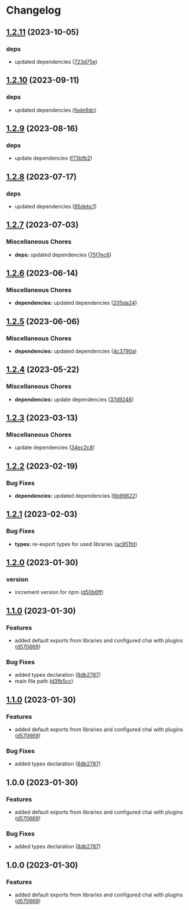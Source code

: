 # Changelog

## [1.2.11](https://github.com/Sefrancois/test/compare/v1.2.10...v1.2.11) (2023-10-05)


### deps

* updated dependencies ([723d75e](https://github.com/Sefrancois/test/commit/723d75e22a3d3f86977160337bb72138741905dc))

## [1.2.10](https://github.com/Sefrancois/test/compare/v1.2.9...v1.2.10) (2023-09-11)


### deps

* updated dependencies ([fede9dc](https://github.com/Sefrancois/test/commit/fede9dc2803602645bc9d2cb1644b9f30b9b8652))

## [1.2.9](https://github.com/Sefrancois/test/compare/v1.2.8...v1.2.9) (2023-08-16)


### deps

* update dependencies ([f73bfb2](https://github.com/Sefrancois/test/commit/f73bfb2e61ac5f1710425be12c41aed2dd482713))

## [1.2.8](https://github.com/Sefrancois/test/compare/v1.2.7...v1.2.8) (2023-07-17)


### deps

* updated dependencies ([95debc1](https://github.com/Sefrancois/test/commit/95debc14c8b52a348a44b9f95a54831dbe346d1c))

## [1.2.7](https://github.com/Sefrancois/test/compare/v1.2.6...v1.2.7) (2023-07-03)


### Miscellaneous Chores

* **deps:** updated dependencies ([75f7ec6](https://github.com/Sefrancois/test/commit/75f7ec631038c838146b6b556ec7b45170cbb7e4))

## [1.2.6](https://github.com/Sefrancois/test/compare/v1.2.5...v1.2.6) (2023-06-14)


### Miscellaneous Chores

* **dependencies:** updated dependencies ([205da24](https://github.com/Sefrancois/test/commit/205da240269eadc988b9ebb02a2a978def109e8a))

## [1.2.5](https://github.com/Sefrancois/test/compare/v1.2.4...v1.2.5) (2023-06-06)


### Miscellaneous Chores

* **dependencies:** updated dependencies ([4c3790a](https://github.com/Sefrancois/test/commit/4c3790a676cd426d6262ee55141a5d7d1abf088b))

## [1.2.4](https://github.com/Sefrancois/test/compare/v1.2.3...v1.2.4) (2023-05-22)


### Miscellaneous Chores

* **dependencies:** update dependencies ([37d9246](https://github.com/Sefrancois/test/commit/37d92467ab5dbf0dafd58fc55e074475904dccc6))

## [1.2.3](https://github.com/Sefrancois/test/compare/v1.2.2...v1.2.3) (2023-03-13)


### Miscellaneous Chores

* update dependencies ([34ec2c8](https://github.com/Sefrancois/test/commit/34ec2c8220df9ecbb8e6e749b837b65e69969dfb))

## [1.2.2](https://github.com/Sefrancois/test/compare/v1.2.1...v1.2.2) (2023-02-19)


### Bug Fixes

* **dependencies:** updated dependencies ([6b99622](https://github.com/Sefrancois/test/commit/6b99622c994c884cb1be5e1e70c416f8c4ea3acb))

## [1.2.1](https://github.com/Sefrancois/test/compare/v1.2.0...v1.2.1) (2023-02-03)


### Bug Fixes

* **types:** re-export types for used libraries ([ac951fd](https://github.com/Sefrancois/test/commit/ac951fd28b4ea10b509a4b03bacf094907fda2f8))

## [1.2.0](https://github.com/Sefrancois/test/compare/v1.1.0...v1.2.0) (2023-01-30)


### version

* increment version for npm ([d50b6ff](https://github.com/Sefrancois/test/commit/d50b6ffc602f8e0ac54c53e4ae44e4ebb44a6770))

## [1.1.0](https://github.com/Sefrancois/test/compare/v1.0.0...v1.1.0) (2023-01-30)


### Features

* added default exports from libraries and configured chai with plugins ([d570669](https://github.com/Sefrancois/test/commit/d57066960e03e271629be4087c5cfa87420a1769))


### Bug Fixes

* added types declaration ([8db2787](https://github.com/Sefrancois/test/commit/8db27871a4e3041770d93ad28ba3e44c699959d3))
* main file path ([d3fb5cc](https://github.com/Sefrancois/test/commit/d3fb5cc8b3a6b7ce0ed8e442b311f67ce5963e7b))

## [1.1.0](https://github.com/Sefrancois/test/compare/v1.0.0...v1.1.0) (2023-01-30)


### Features

* added default exports from libraries and configured chai with plugins ([d570669](https://github.com/Sefrancois/test/commit/d57066960e03e271629be4087c5cfa87420a1769))


### Bug Fixes

* added types declaration ([8db2787](https://github.com/Sefrancois/test/commit/8db27871a4e3041770d93ad28ba3e44c699959d3))

## 1.0.0 (2023-01-30)


### Features

* added default exports from libraries and configured chai with plugins ([d570669](https://github.com/Sefrancois/test/commit/d57066960e03e271629be4087c5cfa87420a1769))


### Bug Fixes

* added types declaration ([8db2787](https://github.com/Sefrancois/test/commit/8db27871a4e3041770d93ad28ba3e44c699959d3))

## 1.0.0 (2023-01-30)


### Features

* added default exports from libraries and configured chai with plugins ([d570669](https://github.com/Sefrancois/test/commit/d57066960e03e271629be4087c5cfa87420a1769))
